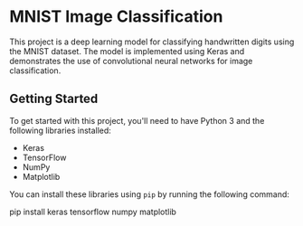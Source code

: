 # MNIST Image Classification

This project is a deep learning model for classifying handwritten digits using the MNIST dataset. The model is implemented using Keras and demonstrates the use of convolutional neural networks for image classification.

## Getting Started

To get started with this project, you'll need to have Python 3 and the following libraries installed:
- Keras
- TensorFlow
- NumPy
- Matplotlib

You can install these libraries using `pip` by running the following command:

pip install keras tensorflow numpy matplotlib

